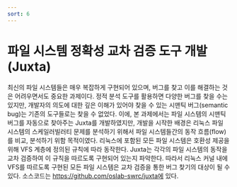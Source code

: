 ```yaml
---
sort: 6
---
```


# 파일 시스템 정확성 교차 검증 도구 개발(Juxta)

최신의 파일 시스템들은 매우 복잡하게 구현되어 있으며, 버그를 찾고 이를 해결하는 것은 어려우면서도 중요한 과제이다. 정적 분석 도구를 활용하면 다양한 버그를 찾을 수는 있지만, 개발자의 의도에 대한 깊은 이해가 있어야 찾을 수 있는 시맨틱 버그(semantic bug)는 기존의 도구들로는 찾을 수 없었다. 이에, 본 과제에서는 파일 시스템의 시맨틱 버그를 자동으로 찾아주는 Juxta를 개발하였지만, 개발을 시작한 배경은 리눅스 파일 시스템의 스케일러빌러티 문제를 분석하기 위해서 파일 시스템들간의 동작 흐름(flow)를 비교, 분석하기 위함 목적이였다.  리눅스에 포함된 모든 파일 시스템은 호환성 제공을 위해 VFS 계층에 정의된 규칙에 따라 동작한다. Juxta는 각각의 파일 시스템의 동작을 교차 검증하여 이 규칙을 따르도록 구현되어 있는지 파악한다. 따라서 리눅스 커널 내에 VFS를 따르도록 구현된 모든 파일 시스템은 교차 검증을 통한 버그 찾기의 대상이 될 수 있다. 소스코드는 https://github.com/oslab-swrc/juxta에 있다.
